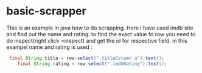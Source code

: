 # basic-scrapper
This is an example in java how to do scrapping.
Here i have used imdb site and find out the name and rating.
to find the exact value fo row you need to do inspect(right click >inspect) and get the id for respective field.
in this exampel name and rating is used :
 
 ```java
  final String title = row.select(".titleColumn a").text(); 
     final String rating = row.select(".imdbRating").text(); 
  ```
        
